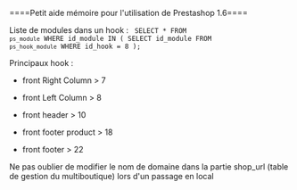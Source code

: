 ====Petit aide mémoire pour l'utilisation de Prestashop 1.6====


Liste de modules dans un hook :
<code sql>
SELECT *
FROM `ps_module`
WHERE id_module IN (
	SELECT id_module FROM `ps_hook_module` WHERE id_hook = 8
);
</code>

Principaux hook :

* front Right Column    > 7
* front Left Column     > 8
* front header          > 10

* front footer product  > 18
* front footer          > 22


Ne pas oublier de modifier le nom de domaine dans la partie shop_url (table de gestion du multiboutique) lors d'un passage en local
